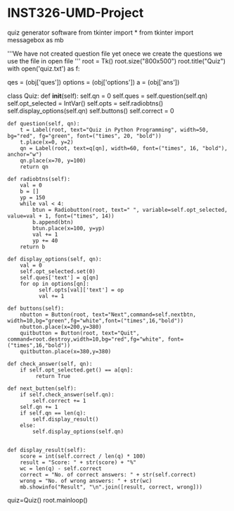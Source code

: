 # INST326-UMD-Project
quiz generator software 
from tkinter import *
from tkinter import messagebox as mb


'''We have not created question file yet onece we create the questions we use the file in open file 
'''
root = Tk()
root.size("800x500")
root.title("Quiz")
with open('quiz.txt') as f:
   
qes = (obj['ques'])
options = (obj['options'])
a = (obj['ans'])

class Quiz:
    def __init__(self):
        self.qn = 0
        self.ques = self.question(self.qn)
        self.opt_selected = IntVar()
        self.opts = self.radiobtns()
        self.display_options(self.qn)
        self.buttons()
        self.correct = 0

    def question(self, qn):
        t = Label(root, text="Quiz in Python Programming", width=50, bg="red", fg="green", font=("times", 20, "bold"))
        t.place(x=0, y=2)
        qn = Label(root, text=q[qn], width=60, font=("times", 16, "bold"), anchor="w")
        qn.place(x=70, y=100)
        return qn

    def radiobtns(self):
        val = 0
        b = []
        yp = 150
        while val < 4:
            btun = Radiobutton(root, text=" ", variable=self.opt_selected, value=val + 1, font=("times", 14))
            b.append(btn)
            btun.place(x=100, y=yp)
            val += 1
            yp += 40
        return b

    def display_options(self, qn):
        val = 0
        self.opt_selected.set(0)
        self.ques['text'] = q[qn]
        for op in options[qn]:
              self.opts[val]['text'] = op
              val += 1

    def buttons(self):
        nbutton = Button(root, text="Next",command=self.nextbtn, width=10,bg="green",fg="white",font=("times",16,"bold"))
        nbutton.place(x=200,y=380)
        quitbutton = Button(root, text="Quit", command=root.destroy,width=10,bg="red",fg="white", font=("times",16,"bold"))
        quitbutton.place(x=380,y=380)

    def check_answer(self, qn):
        if self.opt_selected.get() == a[qn]:
             return True

    def next_butten(self):
        if self.check_answer(self.qn):
            self.correct += 1
        self.qn += 1
        if self.qn == len(q):
            self.display_result()
        else:
            self.display_options(self.qn)       


    def display_result(self):
        score = int(self.correct / len(q) * 100)
        result = "Score: " + str(score) + "%"
        wc = len(q) - self.correct
        correct = "No. of correct answers: " + str(self.correct)
        wrong = "No. of wrong answers: " + str(wc)
        mb.showinfo("Result", "\n".join([result, correct, wrong]))



quiz=Quiz()
root.mainloop()
